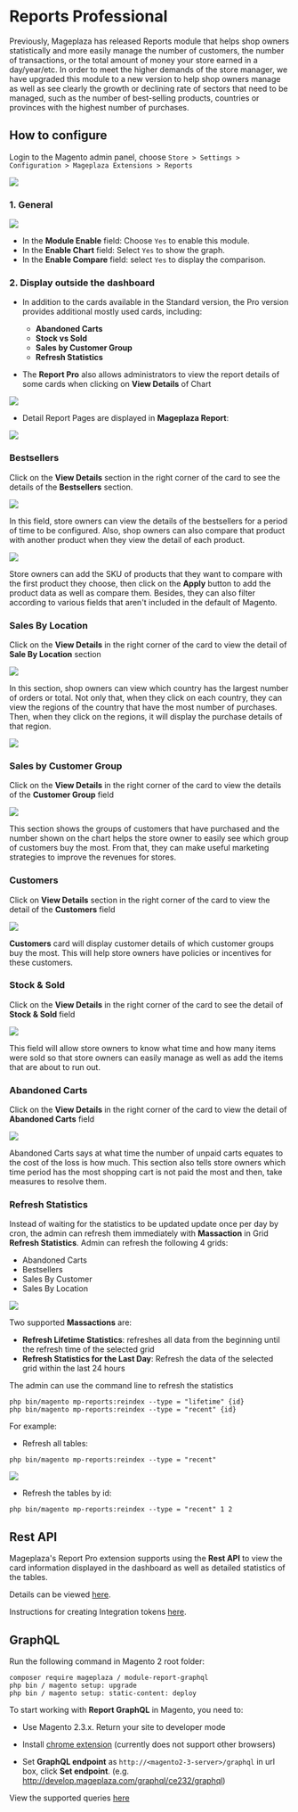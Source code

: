 # Reports Professional

Previously, Mageplaza has released Reports module that helps shop owners statistically and more easily manage the number of customers, the number of transactions, or the total amount of money your store earned in a day/year/etc. In order to meet the higher demands of the store manager, we have upgraded this module to a new version to help shop owners manage as well as see clearly the growth or declining rate of sectors that need to be managed, such as the number of best-selling products, countries or provinces with the highest number of purchases.

## How to configure

Login to the Magento admin panel, choose `Store > Settings > Configuration > Mageplaza Extensions > Reports`

![](https://i.imgur.com/KmSr5GG.png)


### 1. General 

![](https://i.imgur.com/IGClDwN.png)

* In the **Module Enable** field: Choose `Yes` to enable this module.
* In the **Enable Chart** field: Select `Yes` to show the graph.
* In the **Enable Compare** field: select `Yes` to display the comparison.

### 2. Display outside the dashboard

- In addition to the cards available in the Standard version, the Pro version provides additional mostly used cards, including:
  - **Abandoned Carts**
  - **Stock vs Sold**
  - **Sales by Customer Group**
  - **Refresh Statistics**
  
- The **Report Pro** also allows administrators to view the report details of some cards when clicking on **View Details** of Chart

![](https://i.imgur.com/6qy9GOX.png)

- Detail Report Pages are displayed in **Mageplaza Report**: 

![](https://i.imgur.com/QhzmEgL.png)


### Bestsellers

Click on the **View Details** section in the right corner of the card to see the details of the **Bestsellers** section.

![](https://i.imgur.com/zbEJ3EP.png)

In this field, store owners can view the details of the bestsellers for a period of time to be configured. Also, shop owners can also compare that product with another product when they view the detail of each product.

![](https://i.imgur.com/9AWva9u.png)

Store owners can add the SKU of products that they want to compare with the first product they choose, then click on the **Apply** button to add the product data as well as compare them. Besides, they can also filter according to various fields that aren't included in the default of Magento.

### Sales By Location

Click on the **View Details** in the right corner of the card to view the detail of **Sale By Location** section

![](https://i.imgur.com/PVvDyEV.png)

In this section, shop owners can view which country has the largest number of orders or total. Not only that, when they click on each country, they can view the regions of the country that have the most number of purchases. Then, when they click on the regions, it will display the purchase details of that region.

![](https://i.imgur.com/CDGjIBO.png)

### Sales by Customer Group

Click on the **View Details** in the right corner of the card to view the details of the **Customer Group** field

![](https://i.imgur.com/5VxvGxW.png)

This section shows the groups of customers that have purchased and the number shown on the chart helps the store owner to easily see which group of customers buy the most. From that, they can make useful marketing strategies to improve the revenues for stores.

### Customers

Click on **View Details** section in the right corner of the card to view the detail of the **Customers** field

![](https://i.imgur.com/eDqxTxp.png)

**Customers** card will display customer details of which customer groups buy the most. This will help store owners have policies or incentives for these customers.

### Stock & Sold

Click on the **View Details** in the right corner of the card to see the detail of **Stock & Sold** field

![](https://i.imgur.com/APtpu7K.png)

This field will allow store owners to know what time and how many items were sold so that store owners can easily manage as well as add the items that are about to run out.

### Abandoned Carts

Click on the **View Details** in the right corner of the card to view the detail of **Abandoned Carts** field

![](https://i.imgur.com/6qPyLpJ.png)

Abandoned Carts says at what time the number of unpaid carts equates to the cost of the loss is how much. This section also tells store owners which time period has the most shopping cart is not paid the most and then, take measures to resolve them.


### Refresh Statistics

Instead of waiting for the statistics to be updated update once per day by cron, the admin can refresh them immediately with **Massaction** in Grid **Refresh Statistics**. Admin can refresh the following 4 grids:
- Abandoned Carts
- Bestsellers
- Sales By Customer
- Sales By Location

![](https://i.imgur.com/K8zzoUA.png)

Two supported **Massactions** are:
- **Refresh Lifetime Statistics**: refreshes all data from the beginning until the refresh time of the selected grid
- **Refresh Statistics for the Last Day**: Refresh the data of the selected grid within the last 24 hours

The admin can use the command line to refresh the statistics
```
php bin/magento mp-reports:reindex --type = "lifetime" {id}
php bin/magento mp-reports:reindex --type = "recent" {id}
```
For example:

- Refresh all tables:

```
php bin/magento mp-reports:reindex --type = "recent"
```

![](https://i.imgur.com/fBm7OFT.png)

- Refresh the tables by id:

```
php bin/magento mp-reports:reindex --type = "recent" 1 2

```

## Rest API

Mageplaza's Report Pro extension supports using the **Rest API** to view the card information displayed in the dashboard as well as detailed statistics of the tables.

Details can be viewed [here](https://documenter.getpostman.com/view/10589000/SzS1V9Fe?version=latest).

Instructions for creating Integration tokens [here](https://devdocs.magento.com/guides/v2.3/get-started/authentication/gs-authentication-token.html).

## GraphQL

Run the following command in Magento 2 root folder:

```
composer require mageplaza / module-report-graphql
php bin / magento setup: upgrade
php bin / magento setup: static-content: deploy
```
To start working with **Report GraphQL** in Magento, you need to:

- Use Magento 2.3.x. Return your site to developer mode

- Install [chrome extension](https://chrome.google.com/webstore/detail/chromeiql/fkkiamalmpiidkljmicmjfbieiclmeij?hl=en) (currently does not support other browsers)

- Set **GraphQL endpoint** as `http://<magento2-3-server>/graphql` in url box, click **Set endpoint**. (e.g. http://develop.mageplaza.com/graphql/ce232/graphql)

View the supported queries [here](https://documenter.getpostman.com/view/10589000/SzS1V9Fh?version=latest)






















